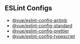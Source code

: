 ## ESLint Configs

* [@vue/eslint-config-airbnb][1]
* [@vue/eslint-config-standard][2]
* [@vue/eslint-config-prettier][3]
* [@vue/eslint-config-typescript][4]

[1]:	https://github.com/vuejs/eslint-config-airbnb
[2]:	https://github.com/vuejs/eslint-config-standard
[3]:	https://github.com/vuejs/eslint-config-prettier
[4]:	https://github.com/vuejs/eslint-config-typescript
